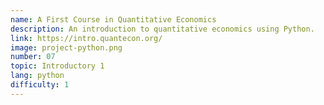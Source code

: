 ```yaml
---
name: A First Course in Quantitative Economics
description: An introduction to quantitative economics using Python.
link: https://intro.quantecon.org/
image: project-python.png
number: 07
topic: Introductory 1
lang: python
difficulty: 1
---
```

